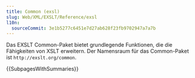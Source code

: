 ```yaml
---
title: Common (exsl)
slug: Web/XML/EXSLT/Reference/exsl
l10n:
  sourceCommit: 3e1b5277c6451e7d27ab628f23fb9702947a7a7b
---
```


Das EXSLT Common-Paket bietet grundlegende Funktionen, die die Fähigkeiten von XSLT erweitern. Der Namensraum für das Common-Paket ist `http://exslt.org/common`.

{{SubpagesWithSummaries}}
